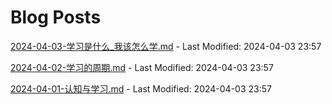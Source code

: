 # Blog Posts

[2024-04-03-学习是什么_我该怎么学.md](_posts/2024-04-03-学习是什么_我该怎么学.md) - Last Modified: 2024-04-03 23:57

[2024-04-02-学习的周期.md](_posts/2024-04-02-学习的周期.md) - Last Modified: 2024-04-03 23:57

[2024-04-01-认知与学习.md](_posts/2024-04-01-认知与学习.md) - Last Modified: 2024-04-03 23:57

